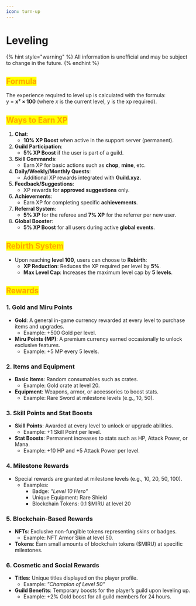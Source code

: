 ```yaml
---
icon: turn-up
---
```


# Leveling

{% hint style="warning" %}
All information is unofficial and may be subject to change in the future.
{% endhint %}

## <mark style="color:orange;">Formula</mark>

The experience required to level up is calculated with the formula:\
y = **x² × 100** (where _x_ is the current level, y is the xp required).

## <mark style="color:orange;">**Ways to Earn XP**</mark>

1. **Chat**:
   * **10% XP Boost** when active in the support server (permanent).
2. **Guild Participation**:
   * **5% XP Boost** if the user is part of a guild.
3. **Skill Commands**:
   * Earn XP for basic actions such as **chop**, **mine**, etc.
4. **Daily/Weekly/Monthly Quests**:
   * Additional XP rewards integrated with **Guild.xyz**.
5. **Feedback/Suggestions**:
   * XP rewards for **approved suggestions** only.
6. **Achievements**:
   * Earn XP for completing specific **achievements**.
7. **Referral System**:
   * **5% XP** for the referee and **7% XP** for the referrer per new user.
8. **Global Booster**:
   * **5% XP Boost** for all users during active **global events**.

## <mark style="color:orange;">**Rebirth System**</mark>

* Upon reaching **level 100**, users can choose to **Rebirth**:
  * **XP Reduction**: Reduces the XP required per level by **5%**.
  * **Max Level Cap**: Increases the maximum level cap by **5 levels**.

## <mark style="color:orange;">Rewards</mark>

### **1. Gold and Miru Points**

* **Gold**: A general in-game currency rewarded at every level to purchase items and upgrades.
  * Example: +500 Gold per level.
* **Miru Points (MP)**: A premium currency earned occasionally to unlock exclusive features.
  * Example: +5 MP every 5 levels.

### **2. Items and Equipment**

* **Basic Items**: Random consumables such as crates.
  * Example: Gold crate at level 20.
* **Equipment**: Weapons, armor, or accessories to boost stats.
  * Example: Rare Sword at milestone levels (e.g., 10, 50).

### **3. Skill Points and Stat Boosts**

* **Skill Points**: Awarded at every level to unlock or upgrade abilities.
  * Example: +1 Skill Point per level.
* **Stat Boosts**: Permanent increases to stats such as HP, Attack Power, or Mana.
  * Example: +10 HP and +5 Attack Power per level.

### **4. Milestone Rewards**

* Special rewards are granted at milestone levels (e.g., 10, 20, 50, 100).
  * Examples:
    * Badge: _"Level 10 Hero"_
    * Unique Equipment: Rare Shield
    * Blockchain Tokens: 0.1 $MIRU at level 20

### **5. Blockchain-Based Rewards**

* **NFTs**: Exclusive non-fungible tokens representing skins or badges.
  * Example: NFT Armor Skin at level 50.
* **Tokens**: Earn small amounts of blockchain tokens ($MIRU) at specific milestones.

### **6. Cosmetic and Social Rewards**

* **Titles**: Unique titles displayed on the player profile.
  * Example: _"Champion of Level 50"_
* **Guild Benefits**: Temporary boosts for the player’s guild upon leveling up.
  * Example: +2% Gold boost for all guild members for 24 hours.

